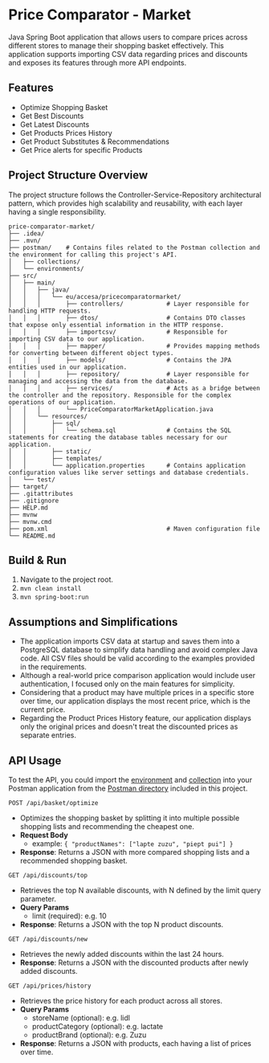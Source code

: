 # Price Comparator - Market

Java Spring Boot application that allows users to compare prices across different stores to manage their shopping basket effectively.
This application supports importing CSV data regarding prices and discounts and exposes its features through more API endpoints.

## Features
* Optimize Shopping Basket
* Get Best Discounts
* Get Latest Discounts
* Get Products Prices History
* Get Product Substitutes & Recommendations
* Get Price alerts for specific Products

## Project Structure Overview
The project structure follows the Controller-Service-Repository architectural pattern, which provides high scalability and reusability, with each layer having a single responsibility.
````
price-comparator-market/
├── .idea/            
├── .mvn/
├── postman/    # Contains files related to the Postman collection and the environment for calling this project's API.
│   ├── collections/
│   └── environments/
├── src/
│   ├── main/
│   │   ├── java/
│   │   │   └── eu/accesa/pricecomparatormarket/
│   │   │       ├── controllers/            # Layer responsible for handling HTTP requests.
│   │   │       ├── dtos/                   # Contains DTO classes that expose only essential information in the HTTP response.
│   │   │       ├── importcsv/              # Responsible for importing CSV data to our application.
│   │   │       ├── mapper/                 # Provides mapping methods for converting between different object types.
│   │   │       ├── models/                 # Contains the JPA entities used in our application.
│   │   │       ├── repository/             # Layer responsible for managing and accessing the data from the database.
│   │   │       ├── services/               # Acts as a bridge between the controller and the repository. Responsible for the complex operations of our application.
│   │   │       └── PriceComparatorMarketApplication.java
│   │   └── resources/
│   │       ├── sql/
│   │       │   └── schema.sql              # Contains the SQL statements for creating the database tables necessary for our application. 
│   │       ├── static/
│   │       ├── templates/
│   │       └── application.properties      # Contains application configuration values like server settings and database credentials.
│   └── test/
├── target/
├── .gitattributes
├── .gitignore
├── HELP.md
├── mvnw
├── mvnw.cmd
├── pom.xml                                 # Maven configuration file
└── README.md
````

## Build & Run
1. Navigate to the project root.
2. ```mvn clean install```
3. ```mvn spring-boot:run```

## Assumptions and Simplifications
* The application imports CSV data at startup and saves them into a PostgreSQL database to simplify data handling and avoid complex Java code. All CSV files should be valid according to the examples provided in the requirements.
* Although a real-world price comparison application would include user authentication, I focused only on the main features for simplicity.
* Considering that a product may have multiple prices in a specific store over time, our application displays the most recent price, which is the current price.
* Regarding the Product Prices History feature, our application displays only the original prices and doesn't treat the discounted prices as separate entries.

## API Usage

To test the API, you could import the [environment](./postman/environments/) and [collection](./postman/collections/) into your Postman application from the [Postman directory](./postman) included in this project.

```POST /api/basket/optimize```
* Optimizes the shopping basket by splitting it into multiple possible shopping lists and recommending the cheapest one.
* **Request Body**
    * example: ```{
      "productNames": ["lapte zuzu", "piept pui"]
      }```
* **Response**: Returns a JSON with more compared shopping lists and a recommended shopping basket.

```GET /api/discounts/top```
* Retrieves the top N available discounts, with N defined by the limit query parameter.
* **Query Params**
    * limit (required): e.g. 10
*  **Response**: Returns a JSON with the top N product discounts.

```GET /api/discounts/new```
* Retrieves the newly added discounts within the last 24 hours.
*  **Response**: Returns a JSON with the discounted products after newly added discounts.

```GET /api/prices/history```
* Retrieves the price history for each product across all stores.
* **Query Params**
    * storeName (optional): e.g. lidl
    * productCategory (optional): e.g. lactate
    * productBrand (optional): e.g. Zuzu
*  **Response**: Returns a JSON with products, each having a list of prices over time.